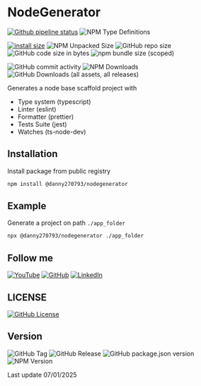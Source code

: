 # NodeGenerator

[![Github pipeline status](https://github.com/danny270793/TSFramework/actions/workflows/releaser.yaml/badge.svg)](https://github.com/danny270793/nodegenerator/actions/workflows/release.yaml)
![NPM Type Definitions](https://img.shields.io/npm/types/%40danny270793%2Fnodegenerator)

[![install size](https://packagephobia.com/badge?p=@danny270793/nodegenerator)](https://packagephobia.com/result?p=@danny270793/nodegenerator)
![NPM Unpacked Size](https://img.shields.io/npm/unpacked-size/%40danny270793%2Fnodegenerator)
![GitHub repo size](https://img.shields.io/github/repo-size/danny270793/nodegenerator)
![GitHub code size in bytes](https://img.shields.io/github/languages/code-size/danny270793/nodegenerator)
![npm bundle size (scoped)](https://img.shields.io/bundlephobia/min/%40danny270793/nodegenerator)

![GitHub commit activity](https://img.shields.io/github/commit-activity/m/danny270793/nodegenerator)
![NPM Downloads](https://img.shields.io/npm/dy/%40danny270793%2Fnodegenerator)
![GitHub Downloads (all assets, all releases)](https://img.shields.io/github/downloads/danny270793/nodegenerator/total)

Generates a node base scaffold project with

- Type system (typescript)
- Linter (eslint)
- Formatter (prettier)
- Tests Suite (jest)
- Watches (ts-node-dev)

## Installation

Install package from public registry

```bash
npm install @danny270793/nodegenerator
```

## Example

Generate a project on path `./app_folder`

```bash
npx @danny270793/nodegenerator ./app_folder
```

## Follow me

[![YouTube](https://img.shields.io/badge/YouTube-%23FF0000.svg?style=for-the-badge&logo=YouTube&logoColor=white)](https://www.youtube.com/channel/UC5MAQWU2s2VESTXaUo-ysgg)
[![GitHub](https://img.shields.io/badge/github-%23121011.svg?style=for-the-badge&logo=github&logoColor=white)](https://www.github.com/danny270793/)
[![LinkedIn](https://img.shields.io/badge/linkedin-%230077B5.svg?style=for-the-badge&logo=linkedin&logoColor=white)](https://www.linkedin.com/in/danny270793)

## LICENSE

[![GitHub License](https://img.shields.io/github/license/danny270793/nodegenerator)](license.md)

## Version

![GitHub Tag](https://img.shields.io/github/v/tag/danny270793/nodegenerator)
![GitHub Release](https://img.shields.io/github/v/release/danny270793/nodegenerator)
![GitHub package.json version](https://img.shields.io/github/package-json/v/danny270793/nodegenerator)
![NPM Version](https://img.shields.io/npm/v/%40danny270793%2Fnodegenerator)

Last update 07/01/2025
